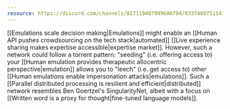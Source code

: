 ```yaml
---
resource: https://discord.com/channels/817119487999606794/833748975114125392/852423832999690290
---
```


[[Emulations scale decision making|Emulations]] might enable an [[Human API pushes crowdsourcing on the tech stack|automated]] [[Live experience sharing makes expertise accessible|expertise market]]. However, such a network could follow a torrent pattern: "seeding" (i.e. offering access to) your [[Human emulation provides therapeutic allocentric perspective|emulation]] allows you to "leech" (i.e. get access to) other [[Human emulations enable impersonation attacks|emulations]]. Such a [[Parallel distributed processing is resilient and efficient|distributed]] network resembles Ben Goertzel's SingularityNet, albeit with a focus on [[Written word is a proxy for thought|fine-tuned language models]].